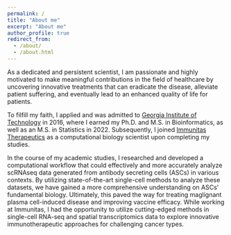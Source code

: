 ```yaml
---
permalink: /
title: "About me"
excerpt: "About me"
author_profile: true
redirect_from: 
  - /about/
  - /about.html
---
```


As a dedicated and persistent scientist, I am passionate and highly motivated to make meaningful contributions in the field of healthcare by uncovering innovative treatments that can eradicate the disease, alleviate patient suffering, and eventually lead to an enhanced quality of life for patients. 

To filfill my faith, I applied and was admitted to [Georgia Institute of Technology](https://www.gatech.edu/) in 2016, where I earned my Ph.D. and M.S. in Bioinformatics, as well as an M.S. in Statistics in 2022. Subsequently, I joined [Immunitas Therapeutics](https://www.immunitastx.com) as a computational biology scientist upon completing my studies. 

In the course of my academic studies, I researched and developed a computational workflow that could effectively and more accurately analyze scRNAseq data generated from antibody secreting cells (ASCs) in various contexts. By utilizing state-of-the-art single-cell methods to analyze these datasets, we have gained a more comprehensive understanding on ASCs' fundamental biology. Ultimately, this paved the way for treating maglignant plasma cell-induced disease and improving vaccine efficacy. While working at Immunitas, I had the opportunity to utilize cutting-edged methods in single-cell RNA-seq and spatial transcriptomics data to explore innovative immunotherapeutic approaches for challenging cancer types. 
